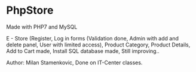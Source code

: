 # PhpStore

Made with PHP7 and MySQL

E - Store (Register, Log in forms (Validation done, Admin with add and delete panel, User with limited access), Product Category, Product Details, Add to Cart made, Install SQL database made, Still improving..

Author: Milan Stamenkovic,
Done on IT-Center classes. 

